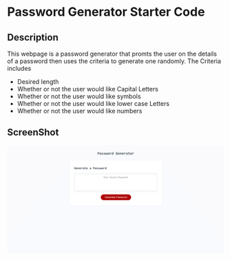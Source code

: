 # Password Generator Starter Code
## Description
This webpage is a password generator that promts the user on the details of a password then uses the criteria to generate one randomly. 
The Criteria includes
* Desired length
* Whether or not the user would like Capital Letters
* Whether or not the user would like symbols
* Whether or not the user would like lower case Letters
* Whether or not the user would like numbers
## ScreenShot
![Screenshot of website](/sitScreenShot.png)